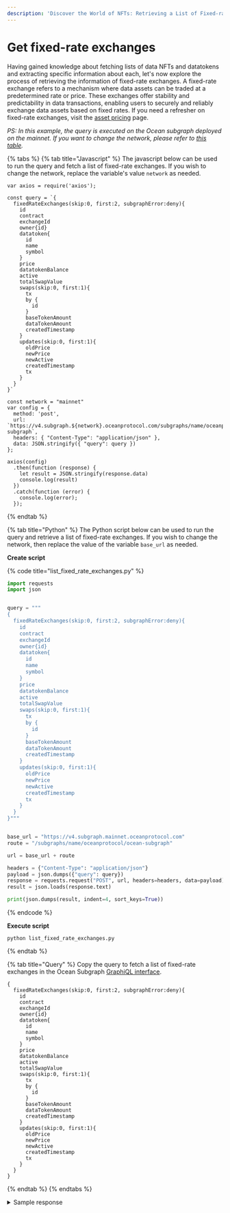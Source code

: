 ```yaml
---
description: 'Discover the World of NFTs: Retrieving a List of Fixed-rate exchanges'
---
```


# Get fixed-rate exchanges

Having gained knowledge about fetching lists of data NFTs and datatokens and extracting specific information about each, let's now explore the process of retrieving the information of fixed-rate exchanges. A fixed-rate exchange refers to a mechanism where data assets can be traded at a predetermined rate or price. These exchanges offer stability and predictability in data transactions, enabling users to securely and reliably exchange data assets based on fixed rates. If you need a refresher on fixed-rate exchanges, visit the [asset pricing](../asset-pricing.md#fixed-pricing) page.



_PS: In this example, the query is executed on the Ocean subgraph deployed on the mainnet. If you want to change the network, please refer to_ [_this table_](broken-reference)_._

{% tabs %}
{% tab title="Javascript" %}
The javascript below can be used to run the query and fetch a list of fixed-rate exchanges. If you wish to change the network, replace the variable's value `network` as needed.&#x20;

```runkit  nodeVersion="18.x.x"
var axios = require('axios');

const query = `{
  fixedRateExchanges(skip:0, first:2, subgraphError:deny){
    id
    contract
    exchangeId
    owner{id}
    datatoken{
      id
      name
      symbol
    }
    price
    datatokenBalance
    active
    totalSwapValue
    swaps(skip:0, first:1){
      tx
      by {
        id
      }
      baseTokenAmount
      dataTokenAmount
      createdTimestamp
    }
    updates(skip:0, first:1){
      oldPrice
      newPrice
      newActive
      createdTimestamp
      tx
    }
  }
}`

const network = "mainnet"
var config = {
  method: 'post',
  url: `https://v4.subgraph.${network}.oceanprotocol.com/subgraphs/name/oceanprotocol/ocean-subgraph`,
  headers: { "Content-Type": "application/json" },
  data: JSON.stringify({ "query": query })
};

axios(config)
  .then(function (response) {
    let result = JSON.stringify(response.data)
    console.log(result)
  })
  .catch(function (error) {
    console.log(error);
  });

```
{% endtab %}

{% tab title="Python" %}
The Python script below can be used to run the query and retrieve a list of fixed-rate exchanges. If you wish to change the network, then replace the value of the variable `base_url` as needed.

**Create script**

{% code title="list_fixed_rate_exchanges.py" %}
```python
import requests
import json


query = """
{
  fixedRateExchanges(skip:0, first:2, subgraphError:deny){
    id
    contract
    exchangeId
    owner{id}
    datatoken{
      id
      name
      symbol
    }
    price
    datatokenBalance
    active
    totalSwapValue
    swaps(skip:0, first:1){
      tx
      by {
        id
      }
      baseTokenAmount
      dataTokenAmount
      createdTimestamp
    }
    updates(skip:0, first:1){
      oldPrice
      newPrice
      newActive
      createdTimestamp
      tx
    }
  }
}"""


base_url = "https://v4.subgraph.mainnet.oceanprotocol.com"
route = "/subgraphs/name/oceanprotocol/ocean-subgraph"

url = base_url + route

headers = {"Content-Type": "application/json"}
payload = json.dumps({"query": query})
response = requests.request("POST", url, headers=headers, data=payload)
result = json.loads(response.text)

print(json.dumps(result, indent=4, sort_keys=True))
```
{% endcode %}

**Execute script**

```
python list_fixed_rate_exchanges.py
```
{% endtab %}

{% tab title="Query" %}
Copy the query to fetch a list of fixed-rate exchanges in the Ocean Subgraph [GraphiQL interface](https://v4.subgraph.mainnet.oceanprotocol.com/subgraphs/name/oceanprotocol/ocean-subgraph/graphql).&#x20;

```
{
  fixedRateExchanges(skip:0, first:2, subgraphError:deny){
    id
    contract
    exchangeId
    owner{id}
    datatoken{
      id
      name
      symbol
    }
    price
    datatokenBalance
    active
    totalSwapValue
    swaps(skip:0, first:1){
      tx
      by {
        id
      }
      baseTokenAmount
      dataTokenAmount
      createdTimestamp
    }
    updates(skip:0, first:1){
      oldPrice
      newPrice
      newActive
      createdTimestamp
      tx
    }
  }
}
```
{% endtab %}
{% endtabs %}

<details>

<summary>Sample response</summary>

```json
{
  "data": {
    "fixedRateExchanges": [
      {
        "active": true,
        "contract": "0xfa48673a7c36a2a768f89ac1ee8c355d5c367b02",
        "datatoken": {
          "id": "0x9b39a17cc72c8be4813d890172eff746470994ac",
          "name": "Delightful Pelican Token",
          "symbol": "DELPEL-79"
        },
        "datatokenBalance": "0",
        "exchangeId": "0x06284c39b48afe5f01a04d56f1aae45dbb29793b190ee11e93a4a77215383d44",
        "id": "0xfa48673a7c36a2a768f89ac1ee8c355d5c367b02-0x06284c39b48afe5f01a04d56f1aae45dbb29793b190ee11e93a4a77215383d44",
        "owner": {
          "id": "0x03ef3f422d429bcbd4ee5f77da2917a699f237ed"
        },
        "price": "33",
        "swaps": [
          {
            "baseTokenAmount": "33.033",
            "by": {
              "id": "0x9b39a17cc72c8be4813d890172eff746470994ac"
            },
            "createdTimestamp": 1656563684,
            "dataTokenAmount": "1",
            "tx": "0x0b55482f69169c103563062e109f9d71afa01d18f201c425b24b1c74d3c282a3"
          }
        ],
        "totalSwapValue": "0",
        "updates": []
      },
      {
        "active": true,
        "contract": "0xfa48673a7c36a2a768f89ac1ee8c355d5c367b02",
        "datatoken": {
          "id": "0x2cf074e36a802241f2f8ddb35f4a4557b8f1179b",
          "name": "Arcadian Eel Token",
          "symbol": "ARCEEL-17"
        },
        "datatokenBalance": "0",
        "exchangeId": "0x2719862ebc4ed253f09088c878e00ef8ee2a792e1c5c765fac35dc18d7ef4deb",
        "id": "0xfa48673a7c36a2a768f89ac1ee8c355d5c367b02-0x2719862ebc4ed253f09088c878e00ef8ee2a792e1c5c765fac35dc18d7ef4deb",
        "owner": {
          "id": "0x87b5606fba13529e1812319d25c6c2cd5c3f3cbc"
        },
        "price": "35",
        "swaps": [],
        "totalSwapValue": "0",
        "updates": []
      }
    ]
  }
}
```

</details>
